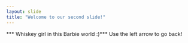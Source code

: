 ```yaml
---
layout: slide
title: "Welcome to our second slide!"
---
```

*** Whiskey girl in this Barbie world :)***
Use the left arrow to go back!
